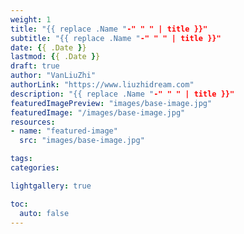 ```yaml
---
weight: 1
title: "{{ replace .Name "-" " " | title }}"
subtitle: "{{ replace .Name "-" " " | title }}"
date: {{ .Date }}
lastmod: {{ .Date }}
draft: true
author: "VanLiuZhi"
authorLink: "https://www.liuzhidream.com"
description: "{{ replace .Name "-" " " | title }}"
featuredImagePreview: "images/base-image.jpg"
featuredImage: "/images/base-image.jpg"
resources:
- name: "featured-image"
  src: "images/base-image.jpg"

tags: 
categories: 

lightgallery: true

toc:
  auto: false
---
```




<!--more-->